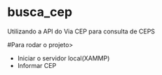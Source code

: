 # busca_cep
Utilizando a API do Via CEP para consulta de CEPS

#Para rodar o projeto>
- Iniciar o servidor local(XAMMP)
- Informar CEP
